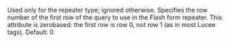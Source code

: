 Used only for the repeater type; ignored otherwise.
            Specifies the row number of the first row of the query to
            use in the Flash form repeater. This attribute is zerobased:
            the first row is row 0, not row 1 (as in most Lucee tags).
            Default: 0